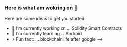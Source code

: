 ### Here is what am wokring on 👋

Here are some ideas to get you started:

- 🔭 I’m currently working on ... Solidity Smart Contracts
- 🌱 I’m currently learning ... Android
- ⚡ Fun fact: ... blockchain life after google
-->
